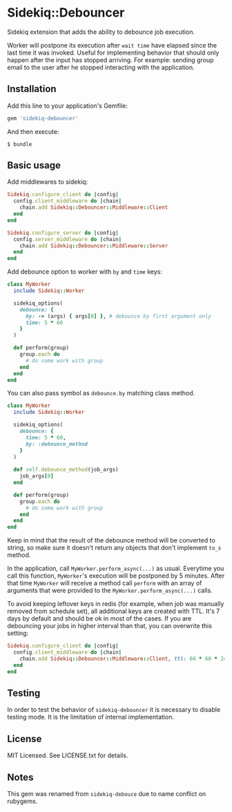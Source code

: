 # Sidekiq::Debouncer

Sidekiq extension that adds the ability to debounce job execution.

Worker will postpone its execution after `wait time` have elapsed since the last time it was invoked. Useful for implementing behavior that should only happen after the input has stopped arriving. For example: sending group email to the user after he stopped interacting with the application.

## Installation

Add this line to your application's Gemfile:

```ruby
gem 'sidekiq-debouncer'
```

And then execute:

    $ bundle

## Basic usage

Add middlewares to sidekiq:

```ruby
Sidekiq.configure_client do |config|
  config.client_middleware do |chain|
    chain.add Sidekiq::Debouncer::Middleware::Client
  end
end

Sidekiq.configure_server do |config|
  config.server_middleware do |chain|
    chain.add Sidekiq::Debouncer::Middleware::Server
  end
end
```

Add debounce option to worker with `by` and `time` keys:
```ruby
class MyWorker
  include Sidekiq::Worker

  sidekiq_options(
    debounce: {
      by: -> (args) { args[0] }, # debounce by first argument only
      time: 5 * 60
    }
  )

  def perform(group)
    group.each do
      # do some work with group
    end
  end
end
```

You can also pass symbol as `debounce.by` matching class method.
```ruby
class MyWorker
  include Sidekiq::Worker

  sidekiq_options(
    debounce: {
      time: 5 * 60,
      by: :debounce_method
    }
  )
  
  def self.debounce_method(job_args)
    job_args[0]
  end

  def perform(group)
    group.each do
      # do some work with group
    end
  end
end
```

Keep in mind that the result of the debounce method will be converted to string, so make sure it doesn't return any objects that don't implement `to_s` method.

In the application, call `MyWorker.perform_async(...)` as usual. Everytime you call this function, `MyWorker`'s execution will be postponed by 5 minutes. After that time `MyWorker` will receive a method call `perform` with an array of arguments that were provided to the `MyWorker.perform_async(...)` calls.

To avoid keeping leftover keys in redis (for example, when job was manually removed from schedule set), all additional keys are created with TTL.
It's 7 days by default and should be ok in most of the cases. If you are debouncing your jobs in higher interval than that, you can overwrite this setting:

```ruby
Sidekiq.configure_client do |config|
  config.client_middleware do |chain|
    chain.add Sidekiq::Debouncer::Middleware::Client, ttl: 60 * 60 * 24 * 30 # 30 days
  end
end
```

## Testing

In order to test the behavior of `sidekiq-debouncer` it is necessary to disable testing mode. It is the limitation of internal implementation.

## License

MIT Licensed. See LICENSE.txt for details.

## Notes

This gem was renamed from `sidekiq-debouce` due to name conflict on rubygems.
